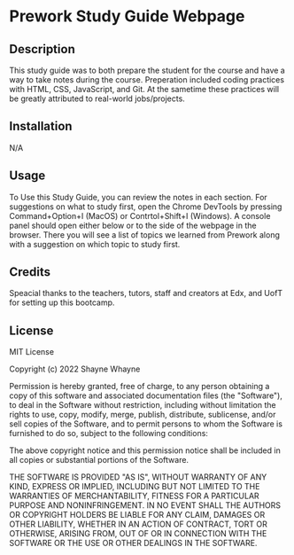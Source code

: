 # Prework Study Guide Webpage

## Description

This study guide was to both prepare the student for the course and have a way to take notes during the course. Preperation included coding practices with HTML, CSS, JavaScript, and Git. At the sametime these practices will be greatly attributed to real-world jobs/projects.

## Installation

N/A

## Usage

To Use this Study Guide, you can review the notes in each section.  For suggestions on what to study first, open the Chrome DevTools by pressing Command+Option+I (MacOS) or Contrtol+Shift+I (Windows). A console panel should open either below or to the side of the webpage in the browser. There you will see a list of topics we learned from Prework along with a suggestion on which topic to study first.

## Credits

Speacial thanks to the teachers, tutors, staff and creators at Edx, and UofT for setting up this bootcamp.

## License

MIT License

Copyright (c) 2022 Shayne Whayne

Permission is hereby granted, free of charge, to any person obtaining a copy
of this software and associated documentation files (the "Software"), to deal
in the Software without restriction, including without limitation the rights
to use, copy, modify, merge, publish, distribute, sublicense, and/or sell
copies of the Software, and to permit persons to whom the Software is
furnished to do so, subject to the following conditions:

The above copyright notice and this permission notice shall be included in all
copies or substantial portions of the Software.

THE SOFTWARE IS PROVIDED "AS IS", WITHOUT WARRANTY OF ANY KIND, EXPRESS OR
IMPLIED, INCLUDING BUT NOT LIMITED TO THE WARRANTIES OF MERCHANTABILITY,
FITNESS FOR A PARTICULAR PURPOSE AND NONINFRINGEMENT. IN NO EVENT SHALL THE
AUTHORS OR COPYRIGHT HOLDERS BE LIABLE FOR ANY CLAIM, DAMAGES OR OTHER
LIABILITY, WHETHER IN AN ACTION OF CONTRACT, TORT OR OTHERWISE, ARISING FROM,
OUT OF OR IN CONNECTION WITH THE SOFTWARE OR THE USE OR OTHER DEALINGS IN THE
SOFTWARE.